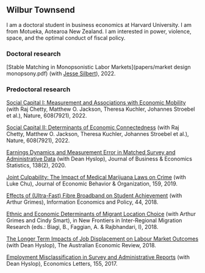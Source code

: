 ## Wilbur Townsend

I am a doctoral student in business economics at Harvard University. I am from Motueka, Aotearoa New Zealand. I am interested in power, violence, space, and the optimal conduct of fiscal policy.

### Doctoral research

[Stable Matching in Monopsonistic Labor Markets](papers/market design monopsony.pdf)
(with [Jesse Silbert](https://jesse-silbert.github.io/)), 2022.


### Predoctoral research

[Social Capital I: Measurement and Associations with Economic Mobility](https://www.nature.com/articles/s41586-022-04996-4)
(with Raj Chetty, Matthew O. Jackson, Theresa Kuchler, Johannes Stroebel et al.), Nature, 608(7921), 2022.

[Social Capital II: Determinants of Economic Connectedness](https://www.nature.com/articles/s41586-022-04997-3)
(with Raj Chetty, Matthew O. Jackson, Theresa Kuchler, Johannes Stroebel et al.), Nature, 608(7921), 2022.

[Earnings Dynamics and Measurement Error in Matched Survey and Administrative Data](https://www.tandfonline.com/doi/abs/10.1080/07350015.2018.1514308)
(with Dean Hyslop), Journal of Business & Economics Statistics, 138(2), 2020.

[Joint Culpability: The Impact of Medical Marijuana Laws on Crime](https://www.sciencedirect.com/science/article/abs/pii/S016726811830180X) (with Luke Chu), Journal of Economic Behavior & Organization, 159, 2019.

[Effects of (Ultra-Fast) Fibre Broadband on Student Achievement](https://www.sciencedirect.com/science/article/abs/pii/S0167624517301828) (with Arthur Grimes), Information Economics and Policy, 44, 2018.

[Ethnic and Economic Determinants of Migrant Location Choice](https://link.springer.com/chapter/10.1007/978-3-319-75886-2_9) (with Arthur Grimes and Cindy Smart), in New Frontiers in Inter-Regional Migration Research (eds.: Biagi, B., Faggian, A. & Rajbhandari, I), 2018.

[The Longer Term Impacts of Job Displacement on Labour Market Outcomes](https://onlinelibrary.wiley.com/doi/abs/10.1111/1467-8462.12312) (with Dean Hyslop), The Australian Economic Review, 2018.

[Employment Misclassification in Survey and Administrative Reports](https://www.sciencedirect.com/science/article/abs/pii/S0165176517301076) (with Dean Hyslop), Economics Letters, 155, 2017.
